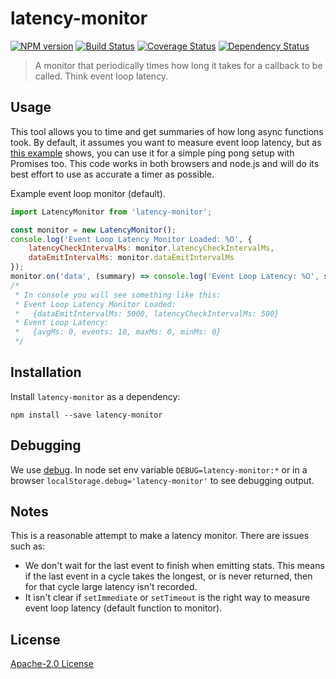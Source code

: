 # latency-monitor

[![NPM version][npm-image]][npm-url] [![Build Status][travis-image]][travis-url]  [![Coverage Status][coveralls-image]][coveralls-url] [![Dependency Status][depstat-image]][depstat-url]

> A monitor that periodically times how long it takes for a callback to be called. Think event loop latency.


## Usage
This tool allows you to time and get summaries of how long async functions took. By default, it assumes you want to measure
event loop latency, but as [this example]() shows, you can use it for a simple ping pong setup with Promises too.
This code works in both browsers and node.js and will do its best effort to use as accurate a timer as possible.

Example event loop monitor (default).
```javascript
import LatencyMonitor from 'latency-monitor';

const monitor = new LatencyMonitor();
console.log('Event Loop Latency Monitor Loaded: %O', {
    latencyCheckIntervalMs: monitor.latencyCheckIntervalMs,
    dataEmitIntervalMs: monitor.dataEmitIntervalMs
});
monitor.on('data', (summary) => console.log('Event Loop Latency: %O', summary));
/*
 * In console you will see something like this:
 * Event Loop Latency Monitor Loaded:
 *   {dataEmitIntervalMs: 5000, latencyCheckIntervalMs: 500}
 * Event Loop Latency:
 *   {avgMs: 0, events: 10, maxMs: 0, minMs: 0}
 */
```

## Installation

Install `latency-monitor` as a dependency:

```shell
npm install --save latency-monitor
```

## Debugging
We use [debug](https://github.com/visionmedia/debug). In node set env variable `DEBUG=latency-monitor:*` 
or in a browser `localStorage.debug='latency-monitor'` to see debugging output.

## Notes
This is a reasonable attempt to make a latency monitor. There are issues such as:
- We don't wait for the last event to finish when emitting stats. This means if the last event in a cycle takes the longest,
or is never returned, then for that cycle large latency isn't recorded.
- It isn't clear if `setImmediate` or `setTimeout` is the right way to measure event loop latency (default function to monitor).

License
-------------
[Apache-2.0 License](http://www.apache.org/licenses/LICENSE-2.0)

[npm-url]: https://npmjs.org/package/latency-monitor
[npm-image]: https://badge.fury.io/js/latency-monitor

[travis-url]: http://travis-ci.org/mlucool/latency-monitor
[travis-image]: https://secure.travis-ci.org/mlucool/latency-monitor.png?branch=master

[coveralls-url]: https://coveralls.io/github/mlucool/latency-monitor?branch=master
[coveralls-image]: https://coveralls.io/repos/mlucool/latency-monitor/badge.svg?branch=master&service=github

[depstat-url]: https://david-dm.org/mlucool/latency-monitor
[depstat-image]: https://david-dm.org/mlucool/latency-monitor.png

